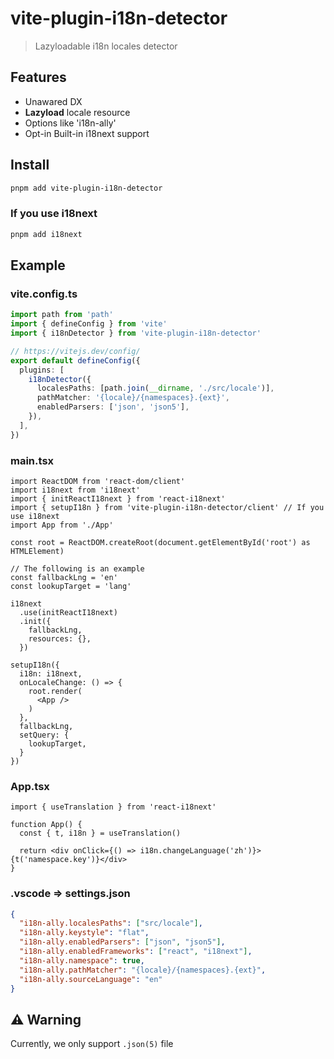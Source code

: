 # vite-plugin-i18n-detector

> Lazyloadable i18n locales detector

## Features

- Unawared DX
- **Lazyload** locale resource
- Options like 'i18n-ally'
- Opt-in Built-in i18next support

## Install

```bash
pnpm add vite-plugin-i18n-detector
```

### If you use i18next

```bash
pnpm add i18next
```

## Example

### vite.config.ts
```ts
import path from 'path'
import { defineConfig } from 'vite'
import { i18nDetector } from 'vite-plugin-i18n-detector'

// https://vitejs.dev/config/
export default defineConfig({
  plugins: [
    i18nDetector({
      localesPaths: [path.join(__dirname, './src/locale')],
      pathMatcher: '{locale}/{namespaces}.{ext}',
      enabledParsers: ['json', 'json5'],
    }),
  ],
})

```

### main.tsx

```tsx
import ReactDOM from 'react-dom/client'
import i18next from 'i18next'
import { initReactI18next } from 'react-i18next'
import { setupI18n } from 'vite-plugin-i18n-detector/client' // If you use i18next
import App from './App'

const root = ReactDOM.createRoot(document.getElementById('root') as HTMLElement)

// The following is an example
const fallbackLng = 'en'
const lookupTarget = 'lang'

i18next
  .use(initReactI18next)
  .init({
    fallbackLng,
    resources: {},
  })

setupI18n({
  i18n: i18next,
  onLocaleChange: () => {
    root.render(
      <App />
    )
  },
  fallbackLng,
  setQuery: {
    lookupTarget,
  }
})

```

### App.tsx

```tsx
import { useTranslation } from 'react-i18next'

function App() {
  const { t, i18n } = useTranslation()

  return <div onClick={() => i18n.changeLanguage('zh')}>{t('namespace.key')}</div>
}
```


### .vscode => settings.json
``` json
{
  "i18n-ally.localesPaths": ["src/locale"],
  "i18n-ally.keystyle": "flat",
  "i18n-ally.enabledParsers": ["json", "json5"],
  "i18n-ally.enabledFrameworks": ["react", "i18next"],
  "i18n-ally.namespace": true,
  "i18n-ally.pathMatcher": "{locale}/{namespaces}.{ext}",
  "i18n-ally.sourceLanguage": "en"
}
```


## ⚠️ Warning

Currently, we only support `.json(5)` file
